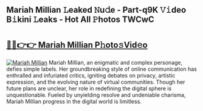 ## Mariah Millian 𝙻eaked 𝙽u𝚍e - Part-q9K 𝚅𝚒deo B𝚒kini 𝙻eaks - Hot All 𝙿hotos TWCwC

# <h2><a href="http://ld0r7ic.urlbe.top/?page=Mariah+Millian">🔗🔗👉👉 Mariah Millian P𝚑oto𝚜Vid𝚎o</a></h2>

[![Mariah Millian](https://i.imgur.com/eBuTRDB.gif)](http://ld0r7ic.urlbe.top/?page=Mariah+Millian)
Mariah Millian, an enigmatic and complex personage, defies simple labels. Her groundbreaking style of online communication has enthralled and infuriated critics, igniting debates on privacy, artistic expression, and the evolving nature of virtual communities. Though her future plans are unclear, her role in redefining the digital sphere is unquestionable. Fueled by unyielding resolve and undeniable charisma, Mariah Millian progress in the digital world is limitless.
